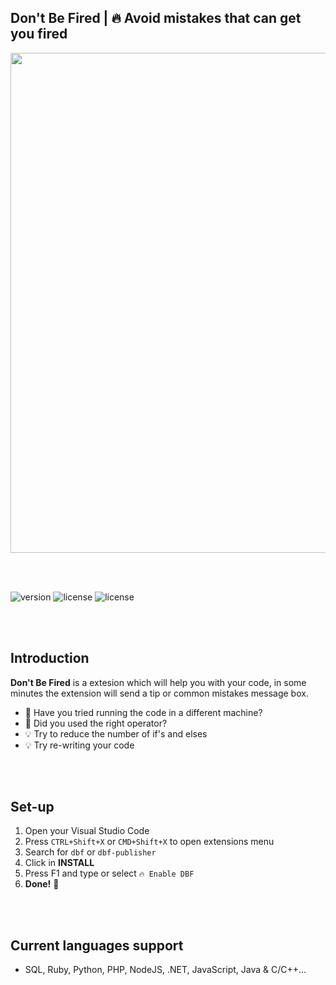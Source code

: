 ## Don't Be Fired | 🔥 Avoid mistakes that can get you fired

<img src="https://i.imgur.com/FS5DhxE.png" width="800">

<br><br>

![version](https://img.shields.io/badge/VERSION-0.0.9-brightgreen.svg?style=for-the-badge)
![license](https://img.shields.io/badge/LICENSE-MIT-blue.svg?style=for-the-badge)
![license](https://img.shields.io/badge/VSCODE-1.50-white.svg?style=for-the-badge)

<br><br>

## Introduction
**Don't Be Fired** is a extesion which will help you with your code, in some minutes the extension will send a tip or common mistakes message box.

- 🤔 Have you tried running the code in a different machine?
- 🤔 Did you used the right operator?
- 💡 Try to reduce the number of if's and elses
- 💡 Try re-writing your code

<br><br>

## Set-up
1. Open your Visual Studio Code
2. Press `CTRL+Shift+X` or `CMD+Shift+X` to open extensions menu
3. Search for `dbf` or `dbf-publisher`
4. Click in **INSTALL**
5. Press F1 and type or select `🔥 Enable DBF`
6. **Done!** 🥳

<br><br>

## Current languages support
- SQL, Ruby, Python, PHP, NodeJS, .NET, JavaScript, Java & C/C++...

<br><br>


